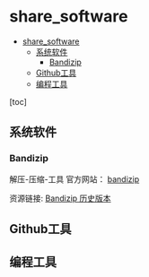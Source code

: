# share_software
- [share\_software](#share_software)
  - [系统软件](#系统软件)
    - [Bandizip](#bandizip)
  - [Github工具](#github工具)
  - [编程工具](#编程工具)

[toc]


## 系统软件

### Bandizip
解压-压缩-工具
官方网站： [bandizip](https://www.bandisoft.com/bandizip/)

资源链接: [Bandizip 历史版本](https://github.com/FlatWhite233/bandizip-6.x)

## Github工具


## 编程工具



